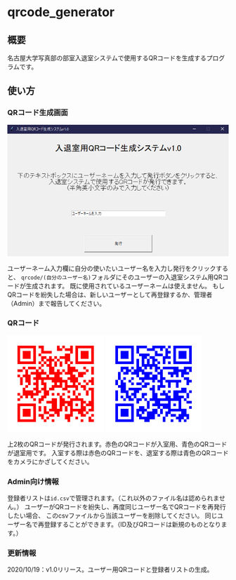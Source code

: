 # qrcode_generator

## 概要
名古屋大学写真部の部室入退室システムで使用するQRコードを生成するプログラムです。

## 使い方

### QRコード生成画面

![生成画面](img/interface.png)

ユーザーネーム入力欄に自分の使いたいユーザー名を入力し発行をクリックすると、
`qrcode/(自分のユーザー名)`フォルダにそのユーザーの入退室システム用QRコードが生成されます。
既に使用されているユーザーネームは使えません。
もしQRコードを紛失した場合は、新しいユーザーとして再登録するか、管理者（Admin）まで報告してください。

### QRコード
![login](img/loginqr.png)
![logout](img/logoutqr.png)

上2枚のQRコードが発行されます。赤色のQRコードが入室用、青色のQRコードが退室用です。
入室する際は赤色のQRコードを、退室する際は青色のQRコードをカメラにかざしてください。

### Admin向け情報

登録者リストは`id.csv`で管理されます。（これ以外のファイル名は認められません。）
ユーザーがQRコードを紛失し、再度同じユーザー名でQRコードを再発行したい場合、
このcsvファイルから当該ユーザーを削除してください。
同じユーザー名で再登録することができます。（ID及びQRコードは新規のものとなります。）

### 更新情報

2020/10/19：v1.0リリース。ユーザー用QRコードと登録者リストの生成。